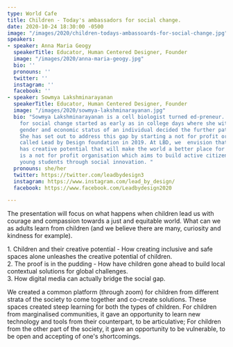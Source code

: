 ```yaml
---
type: World Cafe
title: Children - Today's ambassadors for social change.
date: 2020-10-24 18:30:00 -0500
image: "/images/2020/children-todays-ambassoards-for-social-change.jpg"
speakers:
- speaker: Anna Maria Geogy
  speakerTitle: Educator, Human Centered Designer, Founder
  image: "/images/2020/anna-maria-geogy.jpg"
  bio: ''
  pronouns: ''
  twitter: ''
  instagram: ''
  facebook: ''
- speaker: Sowmya Lakshminarayanan
  speakerTitle: Educator, Human Centered Designer, Founder
  image: "/images/2020/sowmya-lakshminarayanan.jpg"
  bio: "Sowmya Lakshminarayanan is a cell biologist turned ed-preneur. Sowmya's passion
    for social change started as early as in college days where she witnessed how
    gender and economic status of an individual decided the further path in STEM field.
    She has set out to address this gap by starting a not for profit organisation
    called Lead by Design foundation in 2019. At LBD, we  envision that every child
    has creative potential that will make the world a better place for all. \n\nLBD
    is a not for profit organisation which aims to build active citizenship amongst
    young students through social innovation. "
  pronouns: she/her
  twitter: https://twitter.com/leadbydesign3
  instagram: https://www.instagram.com/lead_by_design/
  facebook: https://www.facebook.com/Leadbydesign2020

---
```

The presentation will focus on what happens when children lead us with courage and compassion towards a just and equitable world. What can we as adults learn from children (and we believe there are many, curiosity and kindness for example).

1\. Children and their creative potential - How creating inclusive and safe spaces alone unleashes the creative potential of children.  
2\. The proof is in the pudding - How have children gone ahead to build local contextual solutions for global challenges.  
3\. How digital media can actually bridge the social gap.

We created a common platform (through zoom) for children from different strata of the society to come together and co-create solutions. These spaces created steep learning for both the types of children. For children from marginalised communities, it gave an opportunity to learn new technology and tools from their counterpart, to be articulative; For children from the other part of the society, it gave an opportunity to be vulnerable, to be open and accepting of one's shortcomings.